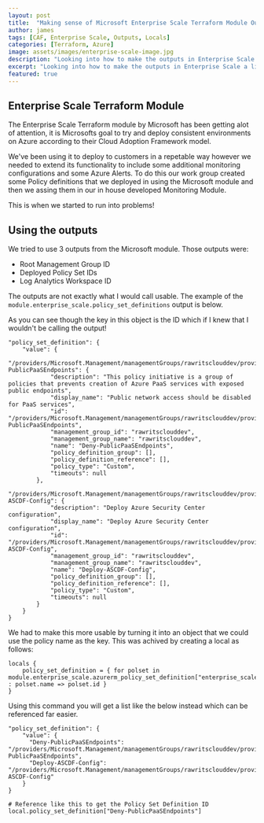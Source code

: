 ```yaml
---
layout: post
title:  "Making sense of Microsoft Enterprise Scale Terraform Module Outputs"
author: james
tags: [CAF, Enterprise Scale, Outputs, Locals]
categories: [Terraform, Azure]
image: assets/images/enterprise-scale-image.jpg
description: "Looking into how to make the outputs in Enterprise Scale a little more usable."
excerpt: "Looking into how to make the outputs in Enterprise Scale a little more usable."
featured: true
---
```

## Enterprise Scale Terraform Module

The Enterprise Scale Terraform module by Microsoft has been getting alot of attention, it is Microsofts goal to try and deploy consistent environments on Azure according to their Cloud Adoption Framework model.

We've been using it to deploy to customers in a repetable way however we needed to extend its functionality to include some additional monitoring configurations and some Azure Alerts. To do this our work group created some Policy definitions that we deployed in using the Microsoft module and then we assing them in our in house developed Monitoring Module.

This is when we started to run into problems!

## Using the outputs

We tried to use 3 outputs from the Microsoft module. Those outputs were:

- Root Management Group ID
- Deployed Policy Set IDs
- Log Analytics Workspace ID

The outputs are not exactly what I would call usable. The example of the `module.enterprise_scale.policy_set_definitions` output is below.

As you can see though the key in this object is the ID which if I knew that I wouldn't be calling the output!

```hcl
"policy_set_definition": {
    "value": {
        "/providers/Microsoft.Management/managementGroups/rawritsclouddev/providers/Microsoft.Authorization/policySetDefinitions/Deny-PublicPaaSEndpoints": {
            "description": "This policy initiative is a group of policies that prevents creation of Azure PaaS services with exposed public endpoints",
            "display_name": "Public network access should be disabled for PaaS services",
            "id": "/providers/Microsoft.Management/managementGroups/rawritsclouddev/providers/Microsoft.Authorization/policySetDefinitions/Deny-PublicPaaSEndpoints",
            "management_group_id": "rawritsclouddev",
            "management_group_name": "rawritsclouddev",
            "name": "Deny-PublicPaaSEndpoints",
            "policy_definition_group": [],
            "policy_definition_reference": [],
            "policy_type": "Custom",
            "timeouts": null
        },
        "/providers/Microsoft.Management/managementGroups/rawritsclouddev/providers/Microsoft.Authorization/policySetDefinitions/Deploy-ASCDF-Config": {
            "description": "Deploy Azure Security Center configuration",
            "display_name": "Deploy Azure Security Center configuration",
            "id": "/providers/Microsoft.Management/managementGroups/rawritsclouddev/providers/Microsoft.Authorization/policySetDefinitions/Deploy-ASCDF-Config",
            "management_group_id": "rawritsclouddev",
            "management_group_name": "rawritsclouddev",
            "name": "Deploy-ASCDF-Config",
            "policy_definition_group": [],
            "policy_definition_reference": [],
            "policy_type": "Custom",
            "timeouts": null
        }
    }
}
```

We had to make this more usable by turning it into an object that we could use the policy name as the key. This was achived by creating a local as follows:

```hcl
locals {
    policy_set_definition = { for polset in module.enterprise_scale.azurerm_policy_set_definition["enterprise_scale"] : polset.name => polset.id }
}
```

Using this command you will get a list like the below instead which can be referenced far easier.

```hcl
"policy_set_definition": {
    "value": {
      "Deny-PublicPaaSEndpoints": "/providers/Microsoft.Management/managementGroups/rawritsclouddev/providers/Microsoft.Authorization/policySetDefinitions/Deny-PublicPaaSEndpoints",
      "Deploy-ASCDF-Config": "/providers/Microsoft.Management/managementGroups/rawritsclouddev/providers/Microsoft.Authorization/policySetDefinitions/Deploy-ASCDF-Config"
    }
}

# Reference like this to get the Policy Set Definition ID
local.policy_set_definition["Deny-PublicPaaSEndpoints"]
```
